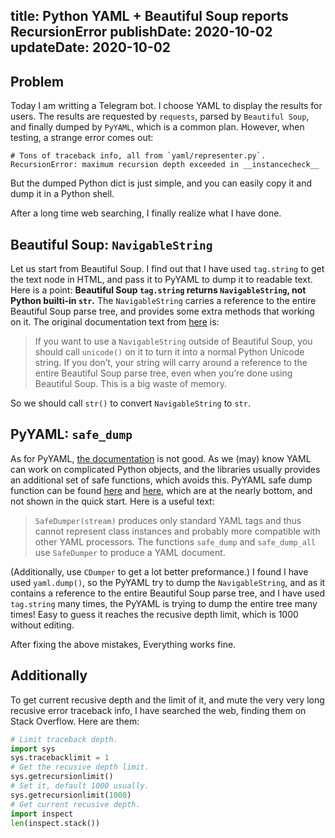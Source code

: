 title: Python YAML + Beautiful Soup reports RecursionError
publishDate: 2020-10-02
updateDate: 2020-10-02
---
## Problem

Today I am writting a Telegram bot.
I choose YAML to display the results for users.
The results are requested by `requests`, parsed by `Beautiful Soup`, and finally dumped by `PyYAML`, which is a common plan.
However, when testing, a strange error comes out:

```
# Tons of traceback info, all from `yaml/representer.py`.
RecursionError: maximum recursion depth exceeded in __instancecheck__
```

But the dumped Python dict is just simple, and you can easily copy it and dump it in a Python shell.

After a long time web searching, I finally realize what I have done.

## Beautiful Soup: `NavigableString`

Let us start from Beautiful Soup.
I find out that I have used `tag.string` to get the text node in HTML, and pass it to PyYAML to dump it to readable text.
Here is a point: **Beautiful Soup `tag.string` returns `NavigableString`, not Python builti-in `str`.**
The `NavigableString` carries a reference to the entire Beautiful Soup parse tree, and provides some extra methods that working on it.
The original documentation text from [here](https://www.crummy.com/software/BeautifulSoup/bs4/doc/#navigablestring) is:

> If you want to use a `NavigableString` outside of Beautiful Soup, you should call `unicode()` on it to turn it into a normal Python Unicode string.
> If you don’t, your string will carry around a reference to the entire Beautiful Soup parse tree, even when you’re done using Beautiful Soup.
> This is a big waste of memory.

So we should call `str()` to convert `NavigableString` to `str`.

## PyYAML: `safe_dump`

As for PyYAML, [the documentation](https://pyyaml.org/wiki/PyYAMLDocumentation) is not good.
As we (may) know YAML can work on complicated Python objects, and the libraries usually provides an additional set of safe functions, which avoids this.
PyYAML safe dump function can be found [here](https://pyyaml.org/wiki/PyYAMLDocumentation#reference) and [here](https://pyyaml.org/wiki/PyYAMLDocumentation#dumper), which are at the nearly bottom, and not shown in the quick start.
Here is a useful text:

> `SafeDumper(stream)` produces only standard YAML tags and thus cannot represent class instances and probably more compatible with other YAML processors.
> The functions `safe_dump` and `safe_dump_all` use `SafeDumper` to produce a YAML document.

(Additionally, use `CDumper` to get a lot better preformance.)
I found I have used `yaml.dump()`, so the PyYAML try to dump the `NavigableString`, and as it contains a reference to the entire Beautiful Soup parse tree, and I have used `tag.string` many times, the PyYAML is trying to dump the entire tree many times!
Easy to guess it reaches the recusive depth limit, which is 1000 without editing.

After fixing the above mistakes, Everything works fine.

## Additionally

To get current recusive depth and the limit of it, and mute the very very long recusive error traceback info, I have searched the web, finding them on Stack Overflow.
Here are them:

```python
# Limit traceback depth.
import sys
sys.tracebacklimit = 1
# Get the recusive depth limit.
sys.getrecursionlimit()
# Set it, default 1000 usually.
sys.getrecursionlimit(1000)
# Get current recusive depth.
import inspect
len(inspect.stack())
```
